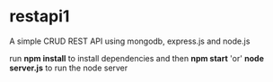 # restapi1
A simple CRUD REST API using mongodb, express.js and node.js

run **npm install** to install dependencies 
and then **npm start** 'or' **node server.js** to run the node server
